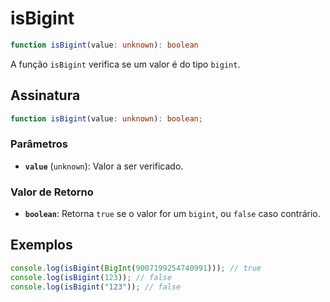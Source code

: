 # isBigint

```typescript
function isBigint(value: unknown): boolean
```

A função `isBigint` verifica se um valor é do tipo `bigint`.

## Assinatura

```typescript
function isBigint(value: unknown): boolean;
```

### Parâmetros

- **`value`** (`unknown`): Valor a ser verificado.

### Valor de Retorno

- **`boolean`**: Retorna `true` se o valor for um `bigint`, ou `false` caso contrário.

## Exemplos

```typescript
console.log(isBigint(BigInt(9007199254740991))); // true
console.log(isBigint(123)); // false
console.log(isBigint("123")); // false
```